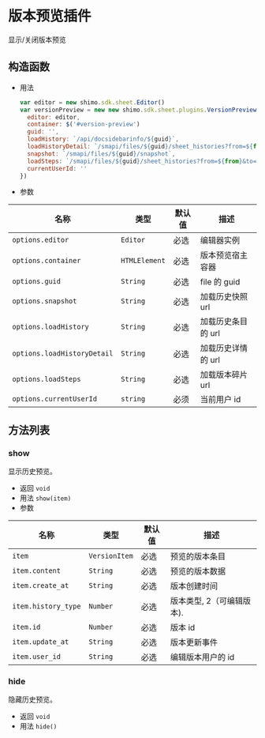 # 版本预览插件
  显示/关闭版本预览


## 构造函数

* 用法

  ```js
  var editor = new shimo.sdk.sheet.Editor()
  var versionPreview = new new shimo.sdk.sheet.plugins.VersionPreview({
    editor: editor,
    container: $('#version-preview')
    guid: '',
    loadHistory: `/api/docsidebarinfo/${guid}`,
    loadHistoryDetail: `/smapi/files/${guid}/sheet_histories?from=${from}&to=${to}`,
    snapshot: `/smapi/files/${guid}/snapshot`,
    loadSteps: `/smapi/files/${guid}/sheet_histories?from=${from}&to=${to}`,
    currentUserId: ''   
  })
  ```


* 参数

| 名称               | 类型      | 默认值  | 描述             |
| ------------------ | --------- | ------- | ---------------- |
| `options.editor` | `Editor` | 必选 | 编辑器实例 |
| `options.container` | `HTMLElement` | 必选 | 版本预览宿主容器 |
| `options.guid` | `String` | 必选 | file 的 guid |
| `options.snapshot` | `String` | 必选 | 加载历史快照 url |
| `options.loadHistory` | `String` | 必选 | 加载历史条目的 url |
| `options.loadHistoryDetail` | `String` | 必选 | 加载历史详情的 url |
| `options.loadSteps` | `String` | 必选 | 加载版本碎片 url |
| `options.currentUserId` | `string` | 必须 | 当前用户 id |


## 方法列表

### show

显示历史预览。

* 返回 `void`
* 用法 `show(item)`
* 参数

| 名称                | 类型          | 默认值 | 描述         |
| ------------------- | ------------- | ------ | ------------ |
| `item`   | `VersionItem`      | 必选     | 预览的版本条目  |
| `item.content`   | `String`      | 必选     | 预览的版本数据  |
| `item.create_at`   | `String`      | 必选     | 版本创建时间  |
| `item.history_type`   | `Number`      | 必选     | 版本类型, 2（可编辑版本). |
| `item.id`   | `Number`      | 必选     | 版本 id  |
| `item.update_at`   | `String`      | 必选     | 版本更新事件  |
| `item.user_id`   | `String`      | 必选     | 编辑版本用户的 id  |

### hide

隐藏历史预览。

* 返回 `void`
* 用法 `hide()`